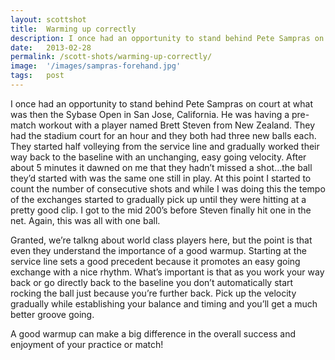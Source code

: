 ```yaml
---
layout: scottshot
title:  Warming up correctly
description: I once had an opportunity to stand behind Pete Sampras on court at what was then the Sybase Open in San Jose, California...
date:   2013-02-28
permalink: /scott-shots/warming-up-correctly/
image:  '/images/sampras-forehand.jpg'
tags:   post
---
```


I once had an opportunity to stand behind Pete Sampras on court at what was then the Sybase Open in San Jose, California. He was having a pre-match workout with a player named Brett Steven from New Zealand. They had the stadium court for an hour and they both had three new balls each. They started half volleying from the service line and gradually worked their way back to the baseline with an unchanging, easy going velocity. After about 5 minutes it dawned on me that they hadn’t missed a shot…the ball they’d started with was the same one still in play. At this point I started to count the number of consecutive shots and while I was doing this the tempo of the exchanges started to gradually pick up until they were hitting at a pretty good clip. I got to the mid 200’s before Steven finally hit one in the net. Again, this was all with one ball.

Granted, we’re talkng about world class players here, but the point is that even they understand the importance of a good warmup. Starting at the service line sets a good precedent because it promotes an easy going exchange with a nice rhythm. What’s important is that as you work your way back or go directly back to the baseline you don’t automatically start rocking the ball just because you’re further back. Pick up the velocity gradually while establishing your balance and timing and you’ll get a much better groove going.

A good warmup can make a big difference in the overall success and enjoyment of your practice or match!
